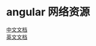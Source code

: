 # angular 网络资源

[中文文档](https://www.angular.cn/docs/ts/latest/cli-quickstart.html)  
[英文文档](https://angular.io/tutorial/toh-pt6#keep-the-app-transpiling-and-running)  
